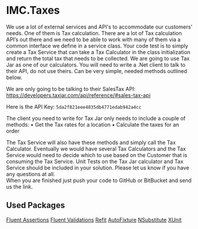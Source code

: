 # IMC.Taxes

We use a lot of external services and API's to accommodate our customers' needs.  One of them is Tax calculation.  There are a lot of Tax calculation API’s out there and we need to be able to work with many of them via a common interface we define in a service class.
Your code test is to simply create a Tax Service that can take a Tax Calculator in the class initialization and return the total tax that needs to be collected.
We are going to use Tax Jar as one of our calculators.  You will need to write a .Net client to talk to their API, do not use theirs.  Can be very simple, needed methods outlined below.

We are only going to be talking to their SalesTax API:
https://developers.taxjar.com/api/reference/#sales-tax-api

Here is the API Key:
`5da2f821eee4035db4771edab942a4cc`

The client you need to write for Tax Jar only needs to include a couple of methods:
•	Get the Tax rates for a location
•	Calculate the taxes for an order

The Tax Service will also have these methods and simply call the Tax Calculator.  Eventually we would have several Tax Calculators and the Tax Service would need to decide which to use based on the Customer that is consuming the Tax Service. 
Unit Tests on the Tax Jar calculator and Tax Service should be included in your solution.
Please let us know if you have any questions at all.  
When you are finished just push your code to GitHub or BitBucket and send us the link.


## Used Packages

[Fluent Assertions](https://fluentassertions.com/)
[Fluent Validations](https://fluentvalidation.net/)
[Refit](https://github.com/reactiveui/refit)
[AutoFixture](https://github.com/AutoFixture/AutoFixture)
[NSubstitute](https://nsubstitute.github.io/help/getting-started/)
[XUnit](https://xunit.net/)

